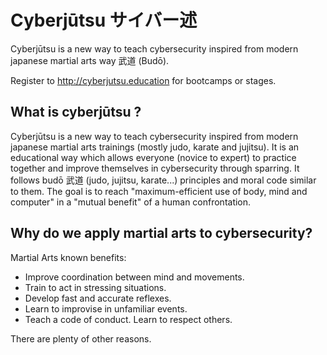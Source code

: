 # Cyberjūtsu サイバー述
Cyberjūtsu is a new way to teach cybersecurity inspired from modern japanese martial arts way 武道 (Budō).

Register to http://cyberjutsu.education for bootcamps or stages.

## What is cyberjūtsu ?

Cyberjūtsu is a new way to teach cybersecurity inspired from modern japanese martial arts trainings (mostly judo, karate and jujitsu). It is an educational way which allows everyone (novice to expert) to practice together and improve themselves in cybersecurity through sparring. It follows budō 武道 (judo, jujitsu, karate...) principles and moral code similar to them. The goal is to reach "maximum-efficient use of body, mind and computer" in a "mutual benefit" of a human confrontation.


## Why do we apply martial arts to cybersecurity?

Martial Arts known benefits:
* Improve coordination between mind and movements. 
* Train to act in stressing situations. 
* Develop fast and accurate reflexes. 
* Learn to improvise in unfamiliar events. 
* Teach a code of conduct. Learn to respect others. 
  
There are plenty of other reasons.




